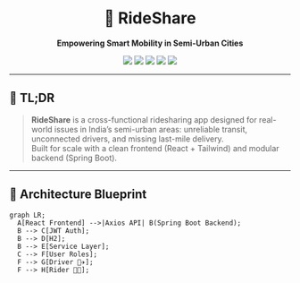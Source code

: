 <!-- Hero Section -->
<h1 align="center">
  🚕 RideShare
</h1>
<p align="center">
  <b>Empowering Smart Mobility in Semi-Urban Cities</b>  
</p>
<p align="center">
  <img src="https://img.shields.io/badge/frontend-react-blue?logo=react" />
  <img src="https://img.shields.io/badge/backend-springboot-green?logo=springboot" />
  <img src="https://img.shields.io/badge/styling-tailwind-06B6D4?logo=tailwindcss" />
  <img src="https://img.shields.io/badge/database-postgresql-blue?logo=postgresql" />
  <img src="https://img.shields.io/badge/auth-jwt-orange" />
</p>

---

## 🧭 TL;DR

> **RideShare** is a cross-functional ridesharing app designed for real-world issues in India’s semi-urban areas: unreliable transit, unconnected drivers, and missing last-mile delivery.  
Built for scale with a clean frontend (React + Tailwind) and modular backend (Spring Boot).

---

## 🧱 Architecture Blueprint

```mermaid
graph LR;
  A[React Frontend] -->|Axios API| B(Spring Boot Backend);
  B --> C[JWT Auth];
  B --> D[H2];
  B --> E[Service Layer];
  C --> F[User Roles];
  F --> G[Driver 👨‍✈️];
  F --> H[Rider 🧑‍🦯];
